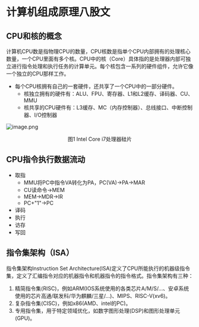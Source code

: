 # 计算机组成原理八股文
## CPU和核的概念
计算机CPU数是指物理CPU的数量，CPU核数是指单个CPU内部拥有的处理核心数量，一个CPU里面有多个核。CPU中的核（Core）具体指的是处理器内部可独立进行指令处理和执行任务的计算单元。每个核包含一系列的硬件组件，允许它像一个独立的CPU那样工作。
* 每个CPU核拥有自己的一套硬件，还共享了一个CPU中的一部分硬件。
  * 核独立拥有的硬件有：ALU、FPU、寄存器、L1和L2缓存、译码器、CU、MMU
  * 核共享的CPU硬件有：L3缓存、MC（内存控制器）、总线接口、中断控制器、I/O控制器

![image.png](https://p6-juejin.byteimg.com/tos-cn-i-k3u1fbpfcp/364665f0add8458494b55b9b241b22bd~tplv-k3u1fbpfcp-jj-mark:0:0:0:0:q75.image#?w=780&h=295&s=556391&e=png&b=e3d72a)
<center>图1 Intel Core i7处理器硅片</center>

## CPU指令执行数据流动
* 取指
  * MMU将PC中指令VA转化为PA，PC(VA)->PA->MAR
  * CU读命令->MEM
  * MEM->MDR->IR
  * PC+"1"->PC
* 译码
* 执行
* 访存
* 写回

## 指令集架构（ISA）
指令集架构Instruction Set Architecture(ISA)定义了CPU所能执行的机器级指令集，定义了汇编指令对应的机器指令和机器指令的指令格式。指令集架构有三种：
1. 精简指令集(RISC)，例如ARM(IOS系统使用的各类芯片A/M/S/...、安卓系统使用的芯片高通/联发科/华为麒麟/三星/...)、MIPS、RISC-V(xv6)。
2. 复杂指令集(CISC)，例如x86(AMD、intel的PC)。
3. 专用指令集，用于特定领域优化，如数字图形处理(DSP)和图形处理单元(GPU)。

